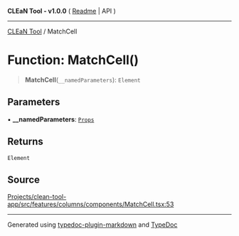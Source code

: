 **CLEaN Tool - v1.0.0** ( [Readme](../README.md) \| API )

***

[CLEaN Tool](../exports.md) / MatchCell

# Function: MatchCell()

> **MatchCell**(`__namedParameters`): `Element`

## Parameters

▪ **\_\_namedParameters**: [`Props`](../interfaces/Props.md)

## Returns

`Element`

## Source

[Projects/clean-tool-app/src/features/columns/components/MatchCell.tsx:53](https://github.com/yuckyh/clean-tool-app/)

***

Generated using [typedoc-plugin-markdown](https://www.npmjs.com/package/typedoc-plugin-markdown) and [TypeDoc](https://typedoc.org/)
